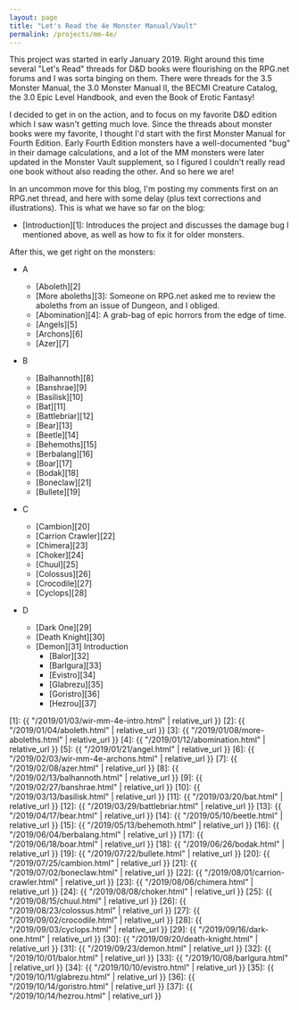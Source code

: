 ```yaml
---
layout: page
title: "Let's Read the 4e Monster Manual/Vault"
permalink: /projects/mm-4e/
---
```


This project was started in early January 2019. Right around this time several
"Let's Read" threads for D&D books were flourishing on the RPG.net forums and I
was sorta binging on them. There were threads for the 3.5 Monster Manual, the
3.0 Monster Manual II, the BECMI Creature Catalog, the 3.0 Epic Level Handbook,
and even the Book of Erotic Fantasy!

I decided to get in on the action, and to focus on my favorite D&D edition which
I saw wasn't getting much love. Since the threads about monster books were my
favorite, I thought I'd start with the first Monster Manual for Fourth
Edition. Early Fourth Edition monsters have a well-documented "bug" in their
damage calculations, and a lot of the MM monsters were later updated in the
Monster Vault supplement, so I figured I couldn't really read one book without
also reading the other. And so here we are!

In an uncommon move for this blog, I'm posting my comments first on an RPG.net
thread, and here with some delay (plus text corrections and illustrations). This
is what we have so far on the blog:

- [Introduction][1]: Introduces the project and discusses the damage bug I
mentioned above, as well as how to fix it for older monsters.

After this, we get right on the monsters:


- A
  - [Aboleth][2]
  - [More aboleths][3]: Someone on RPG.net asked me to review the aboleths from
    an issue of Dungeon, and I obliged.
  - [Abomination][4]: A grab-bag of epic horrors from the edge of time.
  - [Angels][5]
  - [Archons][6]
  - [Azer][7]

- B

  - [Balhannoth][8]
  - [Banshrae][9]
  - [Basilisk][10]
  - [Bat][11]
  - [Battlebriar][12]
  - [Bear][13]
  - [Beetle][14]
  - [Behemoths][15]
  - [Berbalang][16]
  - [Boar][17]
  - [Bodak][18]
  - [Boneclaw][21]
  - [Bullete][19]

- C

  - [Cambion][20]
  - [Carrion Crawler][22]
  - [Chimera][23]
  - [Choker][24]
  - [Chuul][25]
  - [Colossus][26]
  - [Crocodile][27]
  - [Cyclops][28]

- D
  - [Dark One][29]
  - [Death Knight][30]
  - [Demon][31] Introduction
    - [Balor][32]
    - [Barlgura][33]
    - [Evistro][34]
    - [Glabrezu][35]
    - [Goristro][36]
    - [Hezrou][37]

[1]: {{ "/2019/01/03/wir-mm-4e-intro.html" | relative_url }}
[2]: {{ "/2019/01/04/aboleth.html" | relative_url }}
[3]: {{ "/2019/01/08/more-aboleths.html" | relative_url }}
[4]: {{ "/2019/01/12/abomination.html" | relative_url }}
[5]: {{ "/2019/01/21/angel.html" | relative_url }}
[6]: {{ "/2019/02/03/wir-mm-4e-archons.html" | relative_url }}
[7]: {{ "/2019/02/08/azer.html" | relative_url }}
[8]: {{ "/2019/02/13/balhannoth.html" | relative_url }}
[9]: {{ "/2019/02/27/banshrae.html" | relative_url }}
[10]: {{ "/2019/03/13/basilisk.html" | relative_url }}
[11]: {{ "/2019/03/20/bat.html" | relative_url }}
[12]: {{ "/2019/03/29/battlebriar.html" | relative_url }}
[13]:  {{ "/2019/04/17/bear.html" | relative_url }}
[14]: {{ "/2019/05/10/beetle.html" | relative_url }}
[15]: {{ "/2019/05/13/behemoth.html" | relative_url }}
[16]: {{ "/2019/06/04/berbalang.html" | relative_url }}
[17]: {{ "/2019/06/18/boar.html" | relative_url }}
[18]: {{ "/2019/06/26/bodak.html" | relative_url }}
[19]: {{ "/2019/07/22/bullete.html" | relative_url }}
[20]: {{ "/2019/07/25/cambion.html" | relative_url }}
[21]: {{ "/2019/07/02/boneclaw.html" | relative_url }}
[22]: {{ "/2019/08/01/carrion-crawler.html" | relative_url }}
[23]: {{ "/2019/08/06/chimera.html" | relative_url }}
[24]: {{ "/2019/08/08/choker.html" | relative_url }}
[25]: {{ "/2019/08/15/chuul.html" | relative_url }}
[26]: {{ "/2019/08/23/colossus.html" | relative_url }}
[27]: {{ "/2019/09/02/crocodile.html" | relative_url }}
[28]: {{ "/2019/09/03/cyclops.html" | relative_url }}
[29]: {{ "/2019/09/16/dark-one.html" | relative_url }}
[30]: {{ "/2019/09/20/death-knight.html" | relative_url }}
[31]: {{ "/2019/09/23/demon.html" | relative_url }}
[32]: {{ "/2019/10/01/balor.html" | relative_url }}
[33]: {{ "/2019/10/08/barlgura.html" | relative_url }}
[34]: {{ "/2019/10/10/evistro.html" | relative_url }}
[35]: {{ "/2019/10/11/glabrezu.html" | relative_url }}
[36]: {{ "/2019/10/14/goristro.html" | relative_url }}
[37]: {{ "/2019/10/14/hezrou.html" | relative_url }}
